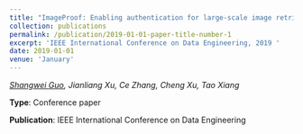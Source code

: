 ```yaml
---
title: "ImageProof: Enabling authentication for large-scale image retrieval"
collection: publications
permalink: /publication/2019-01-01-paper-title-number-1
excerpt: 'IEEE International Conference on Data Engineering, 2019 '
date: 2019-01-01
venue: 'January'
---
```

*<u>Shangwei Guo</u>, Jianliang Xu, Ce Zhang, Cheng Xu, Tao Xiang*

**Type**:	 Conference paper

**Publication**:	 IEEE International Conference on Data Engineering

